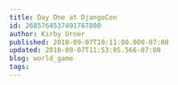 ```yaml
---
title: Day One at DjangoCon
id: 2685764537491767800
author: Kirby Urner
published: 2010-09-07T10:11:00.000-07:00
updated: 2010-09-07T11:53:05.566-07:00
blog: world_game
tags: 
---
```


